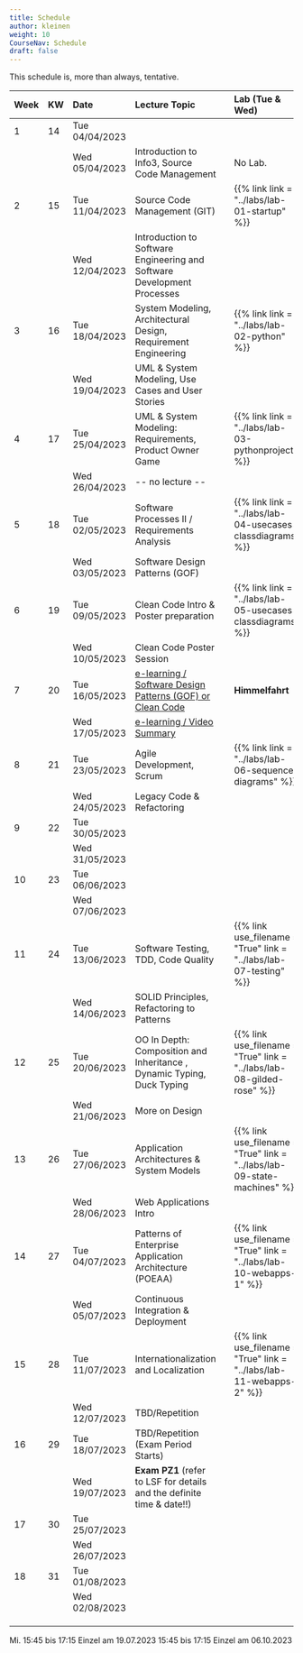 ```yaml
---
title: Schedule
author: kleinen
weight: 10
CourseNav: Schedule
draft: false
---
```


This schedule is, more than always, tentative.

| Week | KW  | Date           | Lecture Topic                                                                                |     | Lab (Tue & Wed)                                                        |
| :--- | :-- | :------------- | :------------------------------------------------------------------------------------------- | --- | :--------------------------------------------------------------------- |
| 1    | 14  | Tue 04/04/2023 |                                                                                              |     |                                                                        |
|      |     | Wed 05/04/2023 | Introduction to Info3, Source Code Management                                                |     | No Lab.                                                                |
| 2    | 15  | Tue 11/04/2023 | Source Code Management (GIT)                                                                 |     | {{% link link = "../labs/lab-01-startup" %}}                           |
|      |     | Wed 12/04/2023 | Introduction to Software Engineering and Software Development Processes                      |     |                                                                        |
| 3    | 16  | Tue 18/04/2023 | System Modeling, Architectural Design, Requirement Engineering                               |     | {{% link  link = "../labs/lab-02-python" %}}                           |
|      |     | Wed 19/04/2023 | UML & System Modeling, Use Cases and User Stories                                            |     |                                                                        |
| 4    | 17  | Tue 25/04/2023 | UML & System Modeling: Requirements,  Product Owner Game                                     |     | {{% link  link = "../labs/lab-03-pythonproject" %}}                    |
|      |     | Wed 26/04/2023 | -- no lecture --                                                                             |     |                                                                        |
| 5    | 18  | Tue 02/05/2023 | Software Processes  II / Requirements Analysis                                               |     | {{% link  link = "../labs/lab-04-usecases-classdiagrams" %}}           |
|      |     | Wed 03/05/2023 | Software Design Patterns (GOF)                                                               |     |                                                                        |
| 6    | 19  | Tue 09/05/2023 | Clean Code Intro &  Poster preparation                                                       |     | {{% link  link = "../labs/lab-05-usecases-classdiagrams" %}}           |
|      |     | Wed 10/05/2023 | Clean Code Poster Session                                                                    |     |                                                                        |
| 7    | 20  | Tue 16/05/2023 | [e-learning / Software Design Patterns (GOF) or Clean Code](../material/e-learning-reviews/) |     | **Himmelfahrt**                                                        |
|      |     | Wed 17/05/2023 | [e-learning / Video Summary](../material/e-learning-videos/)                                 |     |                                                                        |
| 8    | 21  | Tue 23/05/2023 | Agile Development, Scrum                                                                     |     | {{% link  link = "../labs/lab-06-sequence-diagrams" %}}                |
|      |     | Wed 24/05/2023 | Legacy Code & Refactoring                                                                    |     |                                                                        |
| 9    | 22  | Tue 30/05/2023 |                                                                                              |     |                                                                        |
|      |     | Wed 31/05/2023 |                                                                                              |     |                                                                        |
| 10   | 23  | Tue 06/06/2023 |                                                                                              |     |                                                                        |
|      |     | Wed 07/06/2023 |                                                                                              |     |                                                                        |
| 11   | 24  | Tue 13/06/2023 | Software Testing, TDD, Code Quality                                                          |     | {{% link use_filename = "True" link = "../labs/lab-07-testing" %}}     |
|      |     | Wed 14/06/2023 | SOLID Principles, Refactoring to Patterns                                                    |     |                                                                        |
| 12   | 25  | Tue 20/06/2023 | OO In Depth: Composition and Inheritance , Dynamic Typing, Duck Typing                       |     | {{% link use_filename = "True" link = "../labs/lab-08-gilded-rose" %}} |
|      |     | Wed 21/06/2023 | More on Design                                                                               |     |                                                                        |
| 13   | 26  | Tue 27/06/2023 | Application Architectures &  System Models                                                   |     | {{% link  use_filename = "True" link = "../labs/lab-09-state-machines" %}}                   |
|      |     | Wed 28/06/2023 | Web Applications Intro                                                                       |     |                                                                        |
| 14   | 27  | Tue 04/07/2023 | Patterns of Enterprise Application Architecture (POEAA)                                      |     | {{% link use_filename = "True" link = "../labs/lab-10-webapps-1" %}}   |
|      |     | Wed 05/07/2023 | Continuous Integration & Deployment                                                          |     |                                                                        |
| 15   | 28  | Tue 11/07/2023 | Internationalization and Localization                                                        |     | {{% link use_filename = "True" link = "../labs/lab-11-webapps-2" %}}   |
|      |     | Wed 12/07/2023 | TBD/Repetition                                                                               |     |                                                                        |
| 16   | 29  | Tue 18/07/2023 | TBD/Repetition (Exam Period Starts)                                                          |     |                                                                        |
|      |     | Wed 19/07/2023 | **Exam PZ1**   (refer to LSF for details and the definite time & date!!)                     |     |                                                                        |
| 17   | 30  | Tue 25/07/2023 |                                                                                              |     |                                                                        |
|      |     | Wed 26/07/2023 |                                                                                              |     |                                                                        |
| 18   | 31  | Tue 01/08/2023 |                                                                                              |     |                                                                        |
|      |     | Wed 02/08/2023 |                                                                                              |     |                                                                        |
|      |     |                |                                                                                              |     |                                                                        |
|      |     |                |                                                                                              |     |                                                                        |
|      |     |                |                                                                                              |     |                                                                        |




Mi.	15:45 bis 17:15	Einzel	am 19.07.2023
15:45 bis 17:15	Einzel	am 06.10.2023